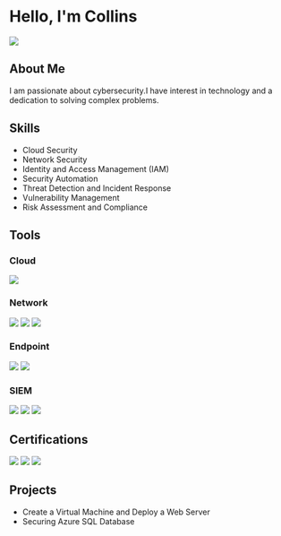 # Hello, I'm Collins
<a href="https://linkedin.com/in/collins-uzr"><img src="https://img.shields.io/badge/-LinkedIn-0072b1?&style=for-the-badge&logo=linkedin&logoColor=white" /></a>

## About Me
I am passionate about cybersecurity.I have interest in technology and a dedication to solving complex problems.

## Skills
- Cloud Security
- Network Security
- Identity and Access Management (IAM)
- Security Automation
- Threat Detection and Incident Response
- Vulnerability Management
- Risk Assessment and Compliance

## Tools

### Cloud
<div>
    <img src="https://img.shields.io/badge/-Microsoft_Azure-0089D6?&style=for-the-badge&logo=Microsoft_Azure&logoColor=white" />
  
</div>

### Network
<div>
    <img src="https://img.shields.io/badge/-Wireshark-1679A7?&style=for-the-badge&logo=Wireshark&logoColor=white" />
    <img src="https://img.shields.io/badge/-Suricata-EF3B2D?&style=for-the-badge&logo=Suricata&logoColor=white" />
    <img src="https://img.shields.io/badge/-Zeek-777BB4?&style=for-the-badge&logo=Zeek&logoColor=white" />
</div>

### Endpoint
<div>
    <img src="https://img.shields.io/badge/-Microsoft_Defender_for_Endpoint-00A4EF?&style=for-the-badge&logo=Microsoft&logoColor=white" />
    <img src="https://img.shields.io/badge/-Velociraptor-4B275F?&style=for-the-badge&logo=Velociraptor&logoColor=white" />
</div>

### SIEM
<div>
    <img src="https://img.shields.io/badge/-Microsoft_Sentinel-0078D4?&style=for-the-badge&logo=Microsoft&logoColor=white" />
    <img src="https://img.shields.io/badge/-Splunk-000000?&style=for-the-badge&logo=Splunk&logoColor=white" />
    <img src="https://img.shields.io/badge/-Elastic-005571?&style=for-the-badge&logo=Elastic&logoColor=white" />
</div>

## Certifications
<div>
<img src="https://img.shields.io/badge/-Google_Cybersecurity_Certificate-4285F4?&style=for-the-badge&logo=google&logoColor=white" />
<img src="https://img.shields.io/badge/-Microsoft_Cybersecurity_Analyst_Professional_Certificate-0078D4?&style=for-the-badge&logo=Microsoft&logoColor=white" />
<img src="https://img.shields.io/badge/-TCM_Practical_Ethical_Hacking-000000?&style=for-the-badge" />
</div>

## Projects
- Create a Virtual Machine and Deploy a Web Server
- Securing Azure SQL Database
